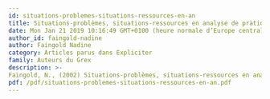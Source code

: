 ```yaml
---
id: situations-problemes-situations-ressources-en-an
title: Situations-problèmes, situations-ressources en analyse de pratiques
date: Mon Jan 21 2019 10:16:49 GMT+0100 (heure normale d’Europe centrale)
author_id: faingold-nadine
author: Faingold Nadine
category: Articles parus dans Expliciter
family: Auteurs du Grex
description: >-
Faingold, N., (2002) Situations-problèmes, situations-ressources en analyse de pratiques, Expliciter n° 45, p. 39-42 
pdf: /pdf/situations-problemes-situations-ressources-en-an.pdf
---
```


